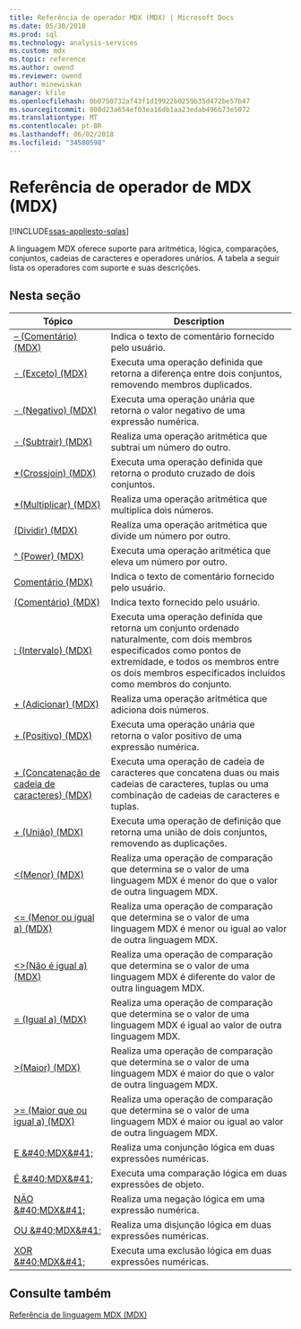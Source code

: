 ```yaml
---
title: Referência de operador MDX (MDX) | Microsoft Docs
ms.date: 05/30/2018
ms.prod: sql
ms.technology: analysis-services
ms.custom: mdx
ms.topic: reference
ms.author: owend
ms.reviewer: owend
author: minewiskan
manager: kfile
ms.openlocfilehash: 0b0750732af43f1d19922b0259b35d472be57b47
ms.sourcegitcommit: 808d23a654ef03ea16db1aa23edab496b73e5072
ms.translationtype: MT
ms.contentlocale: pt-BR
ms.lasthandoff: 06/02/2018
ms.locfileid: "34580598"
---
```

# <a name="mdx-operator-reference-mdx"></a>Referência de operador de MDX (MDX)
[!INCLUDE[ssas-appliesto-sqlas](../includes/ssas-appliesto-sqlas.md)]

  A linguagem MDX oferece suporte para aritmética, lógica, comparações, conjuntos, cadeias de caracteres e operadores unários. A tabela a seguir lista os operadores com suporte e suas descrições.  
  
## <a name="in-this-section"></a>Nesta seção  
  
|Tópico|Description|  
|-----------|-----------------|  
|[– &#40;Comentário&#41; &#40;MDX&#41;](../mdx/comment-mdx-operator-reference.md)|Indica o texto de comentário fornecido pelo usuário.|  
|[- &#40;Exceto&#41; &#40;MDX&#41;](../mdx/except-mdx-operator.md)|Executa uma operação definida que retorna a diferença entre dois conjuntos, removendo membros duplicados.|  
|[- &#40;Negativo&#41; &#40;MDX&#41;](../mdx/negative-mdx.md)|Executa uma operação unária que retorna o valor negativo de uma expressão numérica.|  
|[- &#40;Subtrair&#41; &#40;MDX&#41;](../mdx/subtract-mdx.md)|Realiza uma operação aritmética que subtrai um número do outro.|  
|[&#42;&#40;Crossjoin&#41; &#40;MDX&#41;](../mdx/crossjoin-mdx-operator-reference.md)|Executa uma operação definida que retorna o produto cruzado de dois conjuntos.|  
|[&#42;&#40;Multiplicar&#41; &#40;MDX&#41;](../mdx/multiply-mdx.md)|Realiza uma operação aritmética que multiplica dois números.|  
|[&#40;Dividir&#41; &#40;MDX&#41;](../mdx/divide-mdx-operator-reference.md)|Realiza uma operação aritmética que divide um número por outro.|  
|[^ &#40;Power&#41; &#40;MDX&#41;](../mdx/power-mdx.md)|Executa uma operação aritmética que eleva um número por outro.|  
|[Comentário &#40;MDX&#41;](../mdx/comment-mdx.md)|Indica o texto de comentário fornecido pelo usuário.|  
|[&#40;Comentário&#41; &#40;MDX&#41;](../mdx/comment-mdx-double-slash.md)|Indica texto fornecido pelo usuário.|  
|[: &#40;Intervalo&#41; &#40;MDX&#41;](../mdx/range-mdx.md)|Executa uma operação definida que retorna um conjunto ordenado naturalmente, com dois membros especificados como pontos de extremidade, e todos os membros entre os dois membros especificados incluídos como membros do conjunto.|  
|[+ &#40;Adicionar&#41; &#40;MDX&#41;](../mdx/add-mdx.md)|Realiza uma operação aritmética que adiciona dois números.|  
|[+ &#40;Positivo&#41; &#40;MDX&#41;](../mdx/positive-mdx.md)|Executa uma operação unária que retorna o valor positivo de uma expressão numérica.|  
|[+ &#40;Concatenação de cadeia de caracteres&#41; &#40;MDX&#41;](../mdx/string-concatenation-mdx.md)|Executa uma operação de cadeia de caracteres que concatena duas ou mais cadeias de caracteres, tuplas ou uma combinação de cadeias de caracteres e tuplas.|  
|[+ &#40;União&#41; &#40;MDX&#41;](../mdx/union-mdx-operator-reference.md)|Executa uma operação de definição que retorna uma união de dois conjuntos, removendo as duplicações.|  
|[&#60;&#40;Menor&#41; &#40;MDX&#41;](../mdx/less-than-mdx.md)|Realiza uma operação de comparação que determina se o valor de uma linguagem MDX é menor do que o valor de outra linguagem MDX.|  
|[&#60;= &#40;Menor ou igual a&#41; &#40;MDX&#41;](../mdx/less-than-or-equal-to-mdx.md)|Realiza uma operação de comparação que determina se o valor de uma linguagem MDX é menor ou igual ao valor de outra linguagem MDX.|  
|[&#60;&#62;&#40;Não é igual a&#41; &#40;MDX&#41;](../mdx/not-equal-to-mdx.md)|Realiza uma operação de comparação que determina se o valor de uma linguagem MDX é diferente do valor de outra linguagem MDX.|  
|[= &#40;Igual a&#41; &#40;MDX&#41;](../mdx/equal-to-mdx.md)|Realiza uma operação de comparação que determina se o valor de uma linguagem MDX é igual ao valor de outra linguagem MDX.|  
|[&#62;&#40;Maior&#41; &#40;MDX&#41;](../mdx/greater-than-mdx.md)|Realiza uma operação de comparação que determina se o valor de uma linguagem MDX é maior do que o valor de outra linguagem MDX.|  
|[&#62;= &#40;Maior que ou igual a&#41; &#40;MDX&#41;](../mdx/greater-than-or-equal-to-mdx.md)|Realiza uma operação de comparação que determina se o valor de uma linguagem MDX é maior ou igual ao valor de outra linguagem MDX.|  
|[E &AMP;#40;MDX&AMP;#41;](../mdx/and-mdx.md)|Realiza uma conjunção lógica em duas expressões numéricas.|  
|[É &AMP;#40;MDX&AMP;#41;](../mdx/is-mdx.md)|Executa uma comparação lógica em duas expressões de objeto.|  
|[NÃO &AMP;#40;MDX&AMP;#41;](../mdx/not-mdx.md)|Realiza uma negação lógica em uma expressão numérica.|  
|[OU &AMP;#40;MDX&AMP;#41;](../mdx/or-mdx.md)|Realiza uma disjunção lógica em duas expressões numéricas.|  
|[XOR &AMP;#40;MDX&AMP;#41;](../mdx/xor-mdx.md)|Executa uma exclusão lógica em duas expressões numéricas.|  
  
## <a name="see-also"></a>Consulte também  
 [Referência de linguagem MDX &#40;MDX&#41;](../mdx/mdx-language-reference-mdx.md)  
  
  
